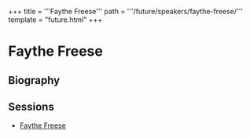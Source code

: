 +++
title = '''Faythe Freese'''
path = '''/future/speakers/faythe-freese/'''
template = "future.html"
+++

<h1>Faythe Freese</h1>
<h2>Biography</h2>
<p></p>
<h2>Sessions</h2>
<ul><li><a href="/future/sessions/faythe-freese/">Faythe Freese</a></li>


